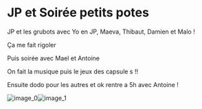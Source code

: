# JP et Soirée petits potes
JP et les grubots avec Yo en JP, Maeva, Thibaut, Damien et Malo ! 

Ça me fait rigoler 

Puis soirée avec Mael et Antoine 

On fait la musique puis le jeux des capsule s !!

Ensuite dodo pour les autres et ok rentre a 5h avec Antoine !

![image_0](images/image_133.jpg)![image_1](images/image_134.jpg)